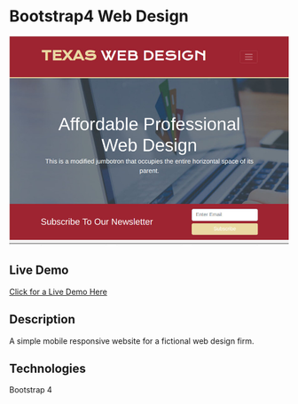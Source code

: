 # Bootstrap4 Web Design
![Demo Image](img/demo.jpg)

## Live Demo
[Click for a Live Demo Here](http://onegreatapp.com/2/)

## Description
A simple mobile responsive website for a fictional web design firm.

## Technologies
Bootstrap 4